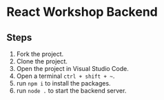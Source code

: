 # React Workshop Backend

## Steps

1. Fork the project.
2. Clone the project.
3. Open the project in Visual Studio Code.
4. Open a terminal `ctrl + shift + ~`.
5. run `npm i` to install the packages.
6. run `node .` to start the backend server.
